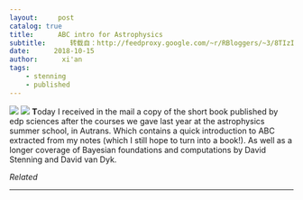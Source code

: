 ```yaml
---
layout:     post
catalog: true
title:      ABC intro for Astrophysics
subtitle:      转载自：http://feedproxy.google.com/~r/RBloggers/~3/8TIzIQeExbo/
date:      2018-10-15
author:      xi'an
tags:
    - stenning
    - published
---
```






![](https://xianblog.files.wordpress.com/2018/10/img_20181015_154333.jpg?w=450&resize=450%2C600#038;h=600)
![](https://xianblog.files.wordpress.com/2018/10/img_20181015_154333.jpg?w=450&h=600&fit=450%2C600&resize=450%2C600)
**T**oday I received in the mail a copy of the short book published by edp sciences after the courses we gave last year at the astrophysics summer school, in Autrans. Which contains a quick introduction to ABC extracted from my notes (which I still hope to turn into a book!). As well as a longer coverage of Bayesian foundations and computations by David Stenning and David van Dyk.


*Related*








---
